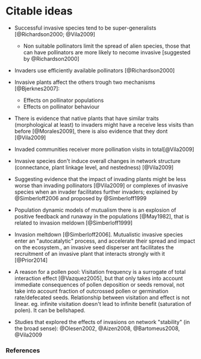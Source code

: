 # Citable ideas

* Successful invasive species tend to be super-generalists [@Richardson2000; @Vila2009]
    - Non suitable pollinators limit the spread of alien species, those that can have pollinators are more likely to necome invasive [suggested by @Richardson2000]

* Invaders use efficiently available pollinators [@Richardson2000]

* Invasive plants affect the others trough two mechanisms [@Bjerknes2007]:
    - Effects on pollinator populations
    - Effects on pollinator behaviour

* There is evidence that native plants that have similar traits (morphological at least) to invaders might have a receive less visits than before [@Morales2009], there is also evidence that they dont [@Vila2009]

* Invaded communities receiver more pollination visits in total[@Vila2009]

* Invasive species don't induce overall changes in network structure (connectance, plant linkage level, and nestedness) [@Vila2009]

* Suggesting evidence that the impact of invading plants might be less worse than invading pollinators [@Vila2009] or complexes of invasive species when an invader facilitates further invaders; explained by @Simberloff2006 and proposed by @Simberloff1999

* Population dynamic models of mutualism there is an explosion of positive feedback and runaway in the populations [@May1982], that is related to invasion meldown [@Simberloff1999]

* Invasion meltdown [@Simberloff2006]. Mutualistic invasive species enter an "autocatalytic" process, and accelerate their spread and impact on the ecosystem., an invasive seed disperser ant facilitates the recruitment of an invasive plant that interacts strongly with it [@Prior2014]  

* A reason for a pollen pool: Visitation frequency is a surrogate of total interaction effect [@Vazquez2005], but that only takes into account immediate consequences of pollen deposition or seeds removal, not take into account fraction of outcrossed pollen or germination rate/defecated seeds. Relationship between visitation and effect is not linear. eg. infinite visitation doesn't lead to infinite benefit (saturation of polen). It can be bellshaped.

* Studies that explored the effects of invasions on network "stability" (in the broad sense): @Olesen2002, @Aizen2008, @Bartomeus2008, @Vila2009


### References
